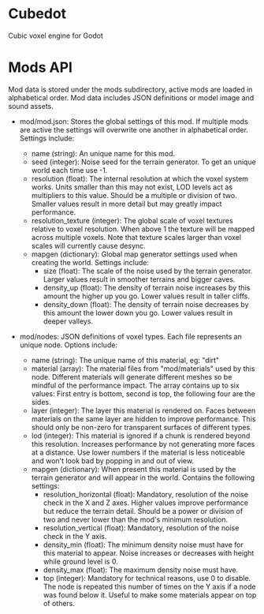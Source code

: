 # Cubedot
Cubic voxel engine for Godot

# Mods API
Mod data is stored under the mods subdirectory, active mods are loaded in alphabetical order. Mod data includes JSON definitions or model image and sound assets.

- mod/mod.json: Stores the global settings of this mod. If multiple mods are active the settings will overwrite one another in alphabetical order. Settings include:
	- name (string): An unique name for this mod.
	- seed (integer): Noise seed for the terrain generator. To get an unique world each time use -1.
	- resolution (float): The internal resolution at which the voxel system works. Units smaller than this may not exist, LOD levels act as multipliers to this value. Should be a multiple or division of two. Smaller values result in more detail but may greatly impact performance.
	- resolution_texture (integer): The global scale of voxel textures relative to voxel resolution. When above 1 the texture will be mapped across multiple voxels. Note that texture scales larger than voxel scales will currently cause desync.
	- mapgen (dictionary): Global map generator settings used when creating the world. Settings include:
		- size (float): The scale of the noise used by the terrain generator. Larger values result in smoother terrains and bigger caves.
		- density_up (float): The density of terrain noise increases by this amount the higher up you go. Lower values result in taller cliffs.
		- density_down (float): The density of terrain noise decreases by this amount the lower down you go. Lower values result in deeper valleys.

- mod/nodes: JSON definitions of voxel types. Each file represents an unique node. Options include:
	- name (string): The unique name of this material, eg: "dirt"
	- material (array): The material files from "mod/materials" used by this node. Different materials will generate different meshes so be mindful of the performance impact. The array contains up to six values: First entry is bottom, second is top, the following four are the sides.
	- layer (integer): The layer this material is rendered on. Faces between materials on the same layer are hidden to improve performance. This should only be non-zero for transparent surfaces of different types.
	- lod (integer): This material is ignored if a chunk is rendered beyond this resolution. Increases performance by not generating more faces at a distance. Use lower numbers if the material is less noticeable and won't look bad by popping in and out of view.
	- mapgen (dictionary): When present this material is used by the terrain generator and will appear in the world. Contains the following settings:
		- resolution_horizontal (float): Mandatory, resolution of the noise check in the X and Z axes. Higher values improve performance but reduce the terrain detail. Should be a power or division of two and never lower than the mod's minimum resolution.
		- resolution_vertical (float): Mandatory, resolution of the noise check in the Y axis.
		- density_min (float): The minimum density noise must have for this material to appear. Noise increases or decreases with height while ground level is 0.
		- density_max (float): The maximum density noise must have.
		- top (integer): Mandatory for technical reasons, use 0 to disable. The node is repeated this number of times on the Y axis if a node was found below it. Useful to make some materials appear on top of others.

